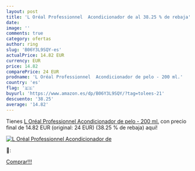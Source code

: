 ```yaml
---
layout: post
title: 'L Oréal Professionnel  Acondicionador de al 38.25 % de rebaja'
date: 
image: ''
comments: true
category: ofertas
author: ring
slug: 'B06Y3L9SQY-es'
actualPrice: 14.82 EUR
currency: EUR
price: 14.82
comparePrice: 24 EUR
prodname: 'L Oréal Professionnel  Acondicionador de pelo - 200 ml.'
country: 'es'
flag: '🇪🇸'
buyurl: 'https://www.amazon.es/dp/B06Y3L9SQY/?tag=tolees-21'
descuento: '38.25'
average: '14.82'
---
```


Tienes [L Oréal Professionnel  Acondicionador de pelo - 200 ml.](https://www.amazon.es/dp/B06Y3L9SQY/?tag=tolees-21) con precio final de  14.82 EUR (original: 24 EUR) (38.25 %  de rebaja) aqui!

[![L Oréal Professionnel  Acondicionador de]()](https://www.amazon.es/dp/B06Y3L9SQY/?tag=tolees-21)

🔎:


[Comprar!!!](https://www.amazon.es/dp/B06Y3L9SQY/?tag=tolees-21)
